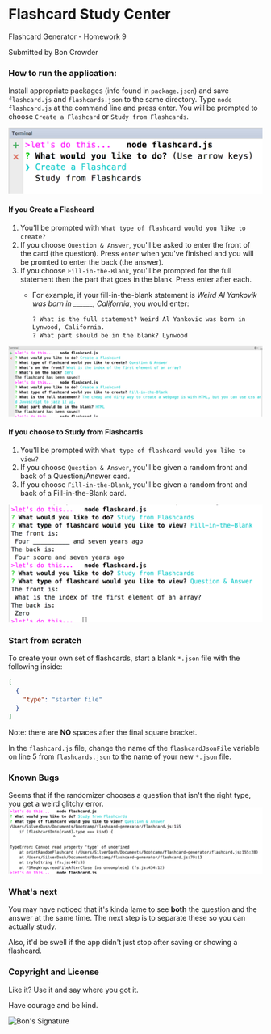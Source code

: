 # Flashcard Study Center
Flashcard Generator - Homework 9

Submitted by Bon Crowder

### How to run the application: 

Install appropriate packages (info found in `package.json`) and save `flashcard.js` and `flashcards.json` to the same directory.
 Type `node flashcard.js` at the command line and press enter. You will be prompted to choose `Create a Flashcard` or `Study from Flashcards`.
 
 ![initial prompt](https://github.com/mathfour/flashcard-generator/blob/master/images/Screen%20Shot%202017-05-21%20at%207.40.47%20PM.png?raw=true)

#### If you Create a Flashcard 
  1. You'll be prompted with `What type of flashcard would you like to create?` 
  2. If you choose `Question & Answer`, you'll be asked to enter the front of the card (the question). Press `enter` when you've finished and you will be promted to enter the back (the answer).
  3. If you choose `Fill-in-the-Blank`, you'll be prompted for the full statement then the part that goes in the blank. Press enter after each.
        * For example, if your fill-in-the-blank statement is *Weird Al Yankovik was born in ______, California*, you would enter:
        
            ``` cli
            ? What is the full statement? Weird Al Yankovic was born in Lynwood, California.
            ? What part should be in the blank? Lynwood
            ```
![create a flashcard](https://github.com/mathfour/flashcard-generator/blob/master/images/Screen%20Shot%202017-05-21%20at%207.46.17%20PM.png?raw=true)

####  If you choose to Study from Flashcards
  1. You'll be prompted with `What type of flashcard would you like to view?` 
  2. If you choose `Question & Answer`, you'll be given a random front and back of a Question/Answer card.
  3. If you choose `Fill-in-the-Blank`, you'll be given a random front and back of a Fill-in-the-Blank card.

![viewing flashcards](https://github.com/mathfour/flashcard-generator/blob/master/images/Screen%20Shot%202017-05-21%20at%207.46.35%20PM.png?raw=true)

### Start from scratch

To create your own set of flashcards, start a blank `*.json` file with the following inside:
``` json
[
  {
    "type": "starter file"
  }
]
```

Note: there are **NO** spaces after the final square bracket.

In the `flashcard.js` file, change the name of the `flashcardJsonFile` variable on line 5 from `flashcards.json` to the name of your new `*.json` file. 

### Known Bugs

Seems that if the randomizer chooses a question that isn't the right type, you get a weird glitchy error. 
![glitch](https://github.com/mathfour/flashcard-generator/blob/master/images/Screen%20Shot%202017-05-21%20at%207.45.24%20PM.png?raw=true)

### What's next

You may have noticed that it's kinda lame to see **both** the question and the answer at the same time. The next step is to separate these so you can actually study.

Also, it'd be swell if the app didn't just stop after saving or showing a flashcard.


### Copyright and License

Like it? Use it and say where you got it. 

Have courage and be kind.

![Bon's Signature](http://mathfour.com/wp-content/uploads/2015/06/SignatureBon.png "Bon Crowder")